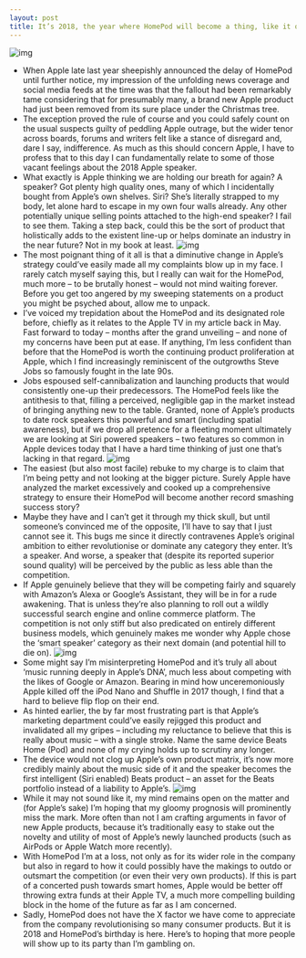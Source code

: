 ```yaml
---
layout: post
title: It’s 2018, the year where HomePod will become a thing, like it or not
---
```

![img](http://media.idownloadblog.com/wp-content/uploads/2017/06/HomePod-Waveform.jpg)
* When Apple late last year sheepishly announced the delay of HomePod until further notice, my impression of the unfolding news coverage and social media feeds at the time was that the fallout had been remarkably tame considering that for presumably many, a brand new Apple product had just been removed from its sure place under the Christmas tree.
* The exception proved the rule of course and you could safely count on the usual suspects guilty of peddling Apple outrage, but the wider tenor across boards, forums and writers felt like a stance of disregard and, dare I say, indifference. As much as this should concern Apple, I have to profess that to this day I can fundamentally relate to some of those vacant feelings about the 2018 Apple speaker.
* What exactly is Apple thinking we are holding our breath for again? A speaker? Got plenty high quality ones, many of which I incidentally bought from Apple’s own shelves. Siri? She’s literally strapped to my body, let alone hard to escape in my own four walls already. Any other potentially unique selling points attached to the high-end speaker? I fail to see them. Taking a step back, could this be the sort of product that holistically adds to the existent line-up or helps dominate an industry in the near future? Not in my book at least.
![img](http://media.idownloadblog.com/wp-content/uploads/2017/08/WWDC-2017-slide-HomePod-shipping-December.jpg)
* The most poignant thing of it all is that a diminutive change in Apple’s strategy could’ve easily made all my complaints blow up in my face. I rarely catch myself saying this, but I really can wait for the HomePod, much more – to be brutally honest – would not mind waiting forever. Before you get too angered by my sweeping statements on a product you might be psyched about, allow me to unpack.
* I’ve voiced my trepidation about the HomePod and its designated role before, chiefly as it relates to the Apple TV in my article back in May. Fast forward to today – months after the grand unveiling – and none of my concerns have been put at ease. If anything, I’m less confident than before that the HomePod is worth the continuing product proliferation at Apple, which I find increasingly reminiscent of the outgrowths Steve Jobs so famously fought in the late 90s.
* Jobs espoused self-cannibalization and launching products that would consistently one-up their predecessors. The HomePod feels like the antithesis to that, filling a perceived, negligible gap in the market instead of bringing anything new to the table. Granted, none of Apple’s products to date rock speakers this powerful and smart (including spatial awareness), but if we drop all pretence for a fleeting moment ultimately we are looking at Siri powered speakers – two features so common in Apple devices today that I have a hard time thinking of just one that’s lacking in that regard.
![img](http://media.idownloadblog.com/wp-content/uploads/2017/06/WWDC-2017-homepod-skills.jpg)
* The easiest (but also most facile) rebuke to my charge is to claim that I’m being petty and not looking at the bigger picture. Surely Apple have analyzed the market excessively and cooked up a comprehensive strategy to ensure their HomePod will become another record smashing success story?
* Maybe they have and I can’t get it through my thick skull, but until someone’s convinced me of the opposite, I’ll have to say that I just cannot see it. This bugs me since it directly contravenes Apple’s original ambition to either revolutionise or dominate any category they enter. It’s a speaker. And worse, a speaker that (despite its reported superior sound quality) will be perceived by the public as less able than the competition.
* If Apple genuinely believe that they will be competing fairly and squarely with Amazon’s Alexa or Google’s Assistant, they will be in for a rude awakening. That is unless they’re also planning to roll out a wildly successful search engine and online commerce platform. The competition is not only stiff but also predicated on entirely different business models, which genuinely makes me wonder why Apple chose the ‘smart speaker’ category as their next domain (and potential hill to die on).
![img](http://media.idownloadblog.com/wp-content/uploads/2017/12/Hunter-Symphony-Amazon-Alexa-Suppot.jpg)
* Some might say I’m misinterpreting HomePod and it’s truly all about ‘music running deeply in Apple’s DNA’, much less about competing with the likes of Google or Amazon. Bearing in mind how unceremoniously Apple killed off the iPod Nano and Shuffle in 2017 though, I find that a hard to believe flip flop on their end.
* As hinted earlier, the by far most frustrating part is that Apple’s marketing department could’ve easily rejigged this product and invalidated all my gripes – including my reluctance to believe that this is really about music – with a single stroke. Name the same device Beats Home (Pod) and none of my crying holds up to scrutiny any longer.
* The device would not clog up Apple’s own product matrix, it’s now more credibly mainly about the music side of it and the speaker becomes the first intelligent (Siri enabled) Beats product – an asset for the Beats portfolio instead of a liability to Apple’s.
![img](http://media.idownloadblog.com/wp-content/uploads/2014/05/Apple-Beats.jpg)
* While it may not sound like it, my mind remains open on the matter and (for Apple’s sake) I’m hoping that my gloomy prognosis will prominently miss the mark. More often than not I am crafting arguments in favor of new Apple products, because it’s traditionally easy to stake out the novelty and utility of most of Apple’s newly launched products (such as AirPods or Apple Watch more recently).
* With HomePod I’m at a loss, not only as for its wider role in the company but also in regard to how it could possibly have the makings to outdo or outsmart the competition (or even their very own products). If this is part of a concerted push towards smart homes, Apple would be better off throwing extra funds at their Apple TV, a much more compelling building block in the home of the future as far as I am concerned.
* Sadly, HomePod does not have the X factor we have come to appreciate from the company revolutionising so many consumer products. But it is 2018 and HomePod’s birthday is here. Here’s to hoping that more people will show up to its party than I’m gambling on.

